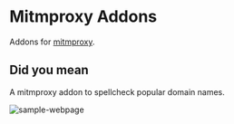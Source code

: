 # Mitmproxy Addons

Addons for [mitmproxy](https://github.com/mitmproxy/mitmproxy).

## Did you mean

A mitmproxy addon to spellcheck popular domain names.

![sample-webpage](https://github.com/sujaldev/mitmproxy-addons/assets/75830554/9a52cde7-ced5-4024-b8a8-8f50387656c3)
